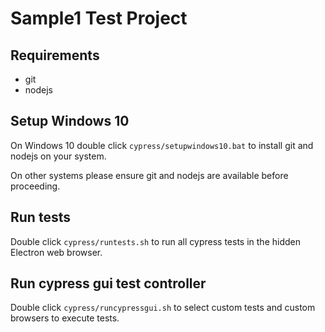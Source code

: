 # Sample1 Test Project

## Requirements

- git
- nodejs

## Setup Windows 10

On Windows 10 double click `cypress/setupwindows10.bat` to install git and nodejs on your system.

On other systems please ensure git and nodejs are available before proceeding.

## Run tests

Double click `cypress/runtests.sh` to run all cypress tests in the hidden Electron web browser.

## Run cypress gui test controller

Double click `cypress/runcypressgui.sh` to select custom tests and custom browsers to execute tests.

